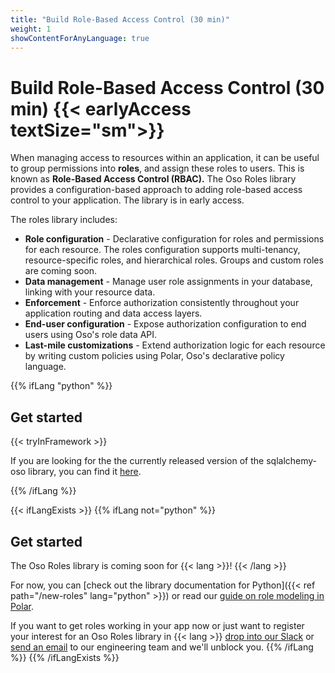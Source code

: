 ```yaml
---
title: "Build Role-Based Access Control (30 min)"
weight: 1
showContentForAnyLanguage: true
---
```


# Build Role-Based Access Control (30 min) {{< earlyAccess textSize="sm">}}

When managing access to resources within an application, it can be
useful to group permissions into **roles**, and assign these roles to
users. This is known as **Role-Based Access Control (RBAC).** The Oso
Roles library provides a configuration-based approach to adding
role-based access control to your application. The library is in early
access.

The roles library includes:

- **Role configuration** - Declarative configuration for roles and
  permissions for each resource. The roles configuration supports
  multi-tenancy, resource-specific roles, and hierarchical roles. Groups
  and custom roles are coming soon.
- **Data management** - Manage user role assignments in your database,
  linking with your resource data.
- **Enforcement** - Enforce authorization consistently throughout your
  application routing and data access layers.
- **End-user configuration** - Expose authorization configuration to
  end users using Oso's role data API.
- **Last-mile customizations** - Extend authorization logic for each resource
  by writing custom policies using Polar, Oso's declarative policy
  language.

{{% ifLang "python" %}}

## Get started

{{< tryInFramework >}}

If you are looking for the the currently released version of the sqlalchemy-oso library, you can
find it [here](/reference/frameworks/sqlalchemy).

{{% /ifLang %}}

{{< ifLangExists >}}
{{% ifLang not="python" %}}

## Get started

The Oso Roles library is coming soon for {{< lang >}}! {{< /lang >}}

For now, you can [check out the library documentation for Python]({{< ref path="/new-roles" lang="python" >}}) or read our [guide on role modeling in Polar](/learn/roles).

If you want to get roles working in your app now or just want to
register your interest for an Oso Roles library in {{< lang >}} [drop into our Slack](http://join-slack.osohq.com) or
<a href="mailto:engineering@osohq.com?subject=Roles%20support%20for%20{{< currentLanguage >}}&body=I%27m%20interested%20in%20Oso%20roles%20support%20for%20{{< currentLanguage >}}">send an email</a>
to our engineering team and we'll unblock you.
{{% /ifLang %}}
{{% /ifLangExists %}}
